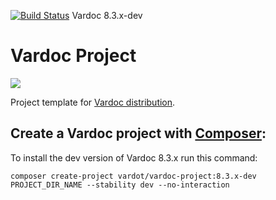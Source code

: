 [![Build Status](https://travis-ci.org/Vardot/vardoc.svg?branch=8.x-3.x-dev)](https://travis-ci.org/Vardot/vardoc) Vardoc 8.3.x-dev
# Vardoc Project

[![](https://www.drupal.org/files/styles/grid-3/public/project-images/Vardoc%20-%20No%20Padding.png)](https://www.drupal.org/project/vardoc)

Project template for [Vardoc distribution](http://www.drupal.org/project/vardoc).

## Create a Vardoc project with [Composer](https://getcomposer.org/download/):

To install the dev version of Vardoc 8.3.x run this command:
```
composer create-project vardot/vardoc-project:8.3.x-dev PROJECT_DIR_NAME --stability dev --no-interaction
```
